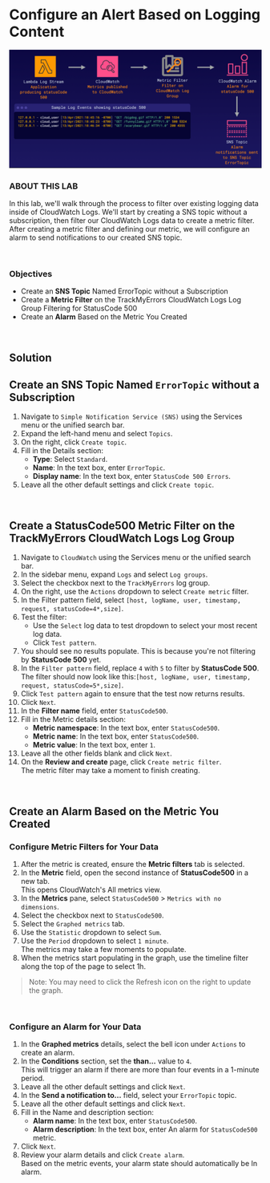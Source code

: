 # Configure an Alert Based on Logging Content

![](../../img/ChallengeLab-5.png)

### ABOUT THIS LAB
In this lab, we'll walk through the process to filter over existing logging data inside of CloudWatch Logs. We'll start by creating a SNS topic without a subscription, then filter our CloudWatch Logs data to create a metric filter. After creating a metric filter and defining our metric, we will configure an alarm to send notifications to our created SNS topic.

<br>

### Objectives
- Create an **SNS Topic** Named ErrorTopic without a Subscription
- Create a **Metric Filter** on the TrackMyErrors CloudWatch Logs Log Group Filtering for StatusCode 500
- Create an **Alarm** Based on the Metric You Created

<br>

## Solution

## Create an SNS Topic Named `ErrorTopic` without a Subscription
1. Navigate to `Simple Notification Service (SNS)` using the Services menu or the unified search bar.
2. Expand the left-hand menu and select `Topics`.
3. On the right, click `Create topic`.
4. Fill in the Details section:
    - **Type**: Select `Standard`.
    - **Name**: In the text box, enter `ErrorTopic`.
    - **Display name**: In the text box, enter `StatusCode 500 Errors`.
5. Leave all the other default settings and click `Create topic`.

<br>

## Create a StatusCode500 Metric Filter on the TrackMyErrors CloudWatch Logs Log Group
1. Navigate to `CloudWatch` using the Services menu or the unified search bar.
2. In the sidebar menu, expand `Logs` and select `Log groups`.
3. Select the checkbox next to the `TrackMyErrors` log group.
4. On the right, use the `Actions` dropdown to select `Create metric` filter.
5. In the Filter pattern field, select `[host, logName, user, timestamp, request, statusCode=4*,size]`.
6. Test the filter:
    - Use the `Select` log data to test dropdown to select your most recent log data.
    - Click `Test pattern`.
7. You should see no results populate. This is because you're not filtering by **StatusCode 500** yet.
8. In the `Filter pattern` field, replace `4` with `5` to filter by **StatusCode 500**.<br>The filter should now look like this:`[host, logName, user, timestamp, request, statusCode=5*,size]`.
8. Click `Test pattern` again to ensure that the test now returns results.
9. Click `Next`.
10. In the **Filter name** field, enter `StatusCode500`.
11. Fill in the Metric details section:
    - **Metric namespace**: In the text box, enter `StatusCode500`.
    - **Metric name**: In the text box, enter `StatusCode500`.
    - **Metric value**: In the text box, enter `1`.
12. Leave all the other fields blank and click `Next`.
13. On the **Review and create** page, click `Create metric filter`.<br>The metric filter may take a moment to finish creating.

<br>

## Create an Alarm Based on the Metric You Created
### Configure Metric Filters for Your Data
1. After the metric is created, ensure the **Metric filters** tab is selected.
2. In the **Metric** field, open the second instance of **StatusCode500** in a new tab.<br>This opens CloudWatch's All metrics view.
3. In the **Metrics** pane, select `StatusCode500` > `Metrics with no dimensions`.
4. Select the checkbox next to `StatusCode500`.
5. Select the `Graphed metrics` tab.
6. Use the `Statistic` dropdown to select `Sum`.
7. Use the `Period` dropdown to select `1 minute`.<br>The metrics may take a few moments to populate.
8. When the metrics start populating in the graph, use the timeline filter along the top of the page to select 1h.
> Note: You may need to click the Refresh icon on the right to update the graph.

<br>

### Configure an Alarm for Your Data
1. In the **Graphed metrics** details, select the bell icon under `Actions` to create an alarm.
2. In the **Conditions** section, set the **than...** value to `4`.<br> This will trigger an alarm if there are more than four events in a 1-minute period.
3. Leave all the other default settings and click `Next`.
4. In the **Send a notification to...** field, select your `ErrorTopic` topic.
5. Leave all the other default settings and click `Next`.
6. Fill in the Name and description section:
    - **Alarm name**: In the text box, enter `StatusCode500`.
    - **Alarm description**: In the text box, enter An alarm for `StatusCode500` metric.
7. Click `Next`.
8. Review your alarm details and click `Create alarm`.<br>Based on the metric events, your alarm state should automatically be In alarm.
